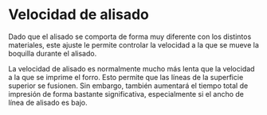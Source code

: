 Velocidad de alisado
====
Dado que el alisado se comporta de forma muy diferente con los distintos materiales, este ajuste le permite controlar la velocidad a la que se mueve la boquilla durante el alisado.

La velocidad de alisado es normalmente mucho más lenta que la velocidad a la que se imprime el forro. Esto permite que las líneas de la superficie superior se fusionen. Sin embargo, también aumentará el tiempo total de impresión de forma bastante significativa, especialmente si el ancho de línea de alisado es bajo.